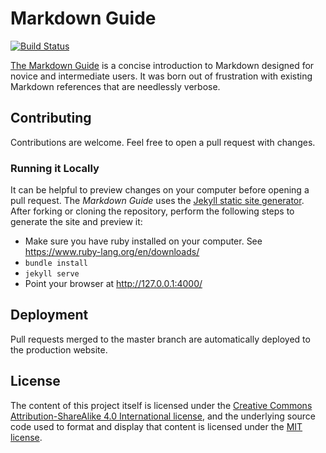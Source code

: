 # Markdown Guide

[![Build Status](https://travis-ci.org/mattcone/markdown-guide.svg?branch=master)](https://travis-ci.org/mattcone/markdown-guide)

[The Markdown Guide](https://www.markdownguide.org) is a concise introduction to Markdown designed for novice and intermediate users. It was born out of frustration with existing Markdown references that are needlessly verbose.

## Contributing

Contributions are welcome. Feel free to open a pull request with changes.

### Running it Locally

It can be helpful to preview changes on your computer before opening a pull request. The *Markdown Guide* uses the [Jekyll static site generator](http://jekyllrb.com/). After forking or cloning the repository, perform the following steps to generate the site and preview it:

- Make sure you have ruby installed on your computer. See https://www.ruby-lang.org/en/downloads/
- `bundle install`
- `jekyll serve`
- Point your browser at http://127.0.0.1:4000/

## Deployment

Pull requests merged to the master branch are automatically deployed to the production website.

## License

The content of this project itself is licensed under the [Creative Commons Attribution-ShareAlike 4.0 International license](https://creativecommons.org/licenses/by-sa/4.0/), and the underlying source code used to format and display that content is licensed under the [MIT license](LICENSE.txt).
